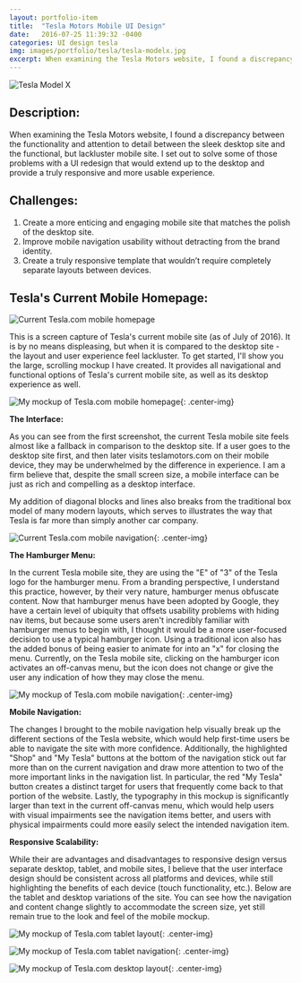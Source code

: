 ```yaml
---
layout: portfolio-item
title:  "Tesla Motors Mobile UI Design"
date:   2016-07-25 11:39:32 -0400
categories: UI design tesla
img: images/portfolio/tesla/tesla-modelx.jpg
excerpt: When examining the Tesla Motors website, I found a discrepancy between the functionality and attention to detail between the sleek desktop site and the functional, but lackluster mobile site.  I set out to solve some of those problems with a UI redesign that would extend up to the desktop and provide a truly responsive and more usable experience.
---
```


![Tesla Model X]( {{site.baseurl}}/images/portfolio/tesla/tesla-modelx.jpg )

## Description:

When examining the Tesla Motors website, I found a discrepancy between the functionality and attention to detail between the sleek desktop site and the functional, but lackluster mobile site.  I set out to solve some of those problems with a UI redesign that would extend up to the desktop and provide a truly responsive and more usable experience.

## Challenges:

1. Create a more enticing and engaging mobile site that matches the polish of the desktop site.
2. Improve mobile navigation usability without detracting from the brand identity.
3. Create a truly responsive template that wouldn’t require completely separate layouts between devices.

## Tesla's Current Mobile Homepage:

![Current Tesla.com mobile homepage]( {{site.baseurl}}/images/portfolio/tesla/tesla-home-current.png)

This is a screen capture of Tesla's current mobile site (as of July of 2016).  It is by no means displeasing, but when it is compared to the desktop site - the layout and user experience feel lackluster.  To get started, I'll show you the large, scrolling mockup I have created.  It provides all navigational and functional options of Tesla's current mobile site, as well as its desktop experience as well.

![My mockup of Tesla.com mobile homepage]( {{site.baseurl}}/images/portfolio/tesla/tesla-home-iphone.png ){: .center-img}  

**The Interface:**

As you can see from the first screenshot, the current Tesla mobile site feels almost like a fallback in comparison to the desktop site.  If a user goes to the desktop site first, and then later visits teslamotors.com on their mobile device, they may be underwhelmed by the difference in experience.  I am a firm believe that, despite the small screen size, a mobile interface can be just as rich and compelling as a desktop interface.

My addition of diagonal blocks and lines also breaks from the traditional box model of many modern layouts, which serves to illustrates the way that Tesla is far more than simply another car company.

![Current Tesla.com mobile navigation]( {{site.baseurl}}/images/portfolio/tesla/tesla-nav-current.png ){: .center-img}

**The Hamburger Menu:**

In the current Tesla mobile site, they are using the "E" of "3" of the Tesla logo for the hamburger menu.  From a branding perspective, I understand this practice, however, by their very nature, hamburger menus obfuscate content.  Now that hamburger menus have been adopted by Google, they have a certain level of ubiquity that offsets usability problems with hiding nav items, but because some users aren't incredibly familiar with hamburger menus to begin with, I thought it would be a more user-focused decision to use a typical hamburger icon.  Using a traditional icon also has the added bonus of being easier to animate for into an "x" for closing the menu.  Currently, on the Tesla mobile site, clicking on the hamburger icon activates an off-canvas menu, but the icon does not change or give the user any indication of how they may close the menu.  

![My mockup of Tesla.com mobile navigation]( {{site.baseurl}}/images/portfolio/tesla/tesla-nav-iphone.png ){: .center-img}

**Mobile Navigation:**

The changes I brought to the mobile navigation help visually break up the different sections of the Tesla website, which would help first-time users be able to navigate the site with more confidence.  Additionally, the highlighted "Shop" and "My Tesla" buttons at the bottom of the navigation stick out far more than on the current navigation and draw more attention to two of the more important links in the navigation list.  In particular, the red "My Tesla" button creates a distinct target for users that frequently come back to that portion of the website.  Lastly, the typography in this mockup is significantly larger than text in the current off-canvas menu, which would help users with visual impairments see the navigation items better, and users with physical impairments could more easily select the intended navigation item.

**Responsive Scalability:**

While their are advantages and disadvantages to responsive design versus separate desktop, tablet, and mobile sites, I believe that the user interface design should be consistent across all platforms and devices, while still highlighting the benefits of each device (touch functionality, etc.).  Below are the tablet and desktop variations of the site.  You can see how the navigation and content change slightly to accommodate the screen size, yet still remain true to the look and feel of the mobile mockup.

![My mockup of Tesla.com tablet layout]( {{site.baseurl}}/images/portfolio/tesla/tesla-home-ipad.png ){: .center-img}

![My mockup of Tesla.com tablet navigation]( {{site.baseurl}}/images/portfolio/tesla/tesla-nav-ipad.png ){: .center-img}

![My mockup of Tesla.com desktop layout]( {{site.baseurl}}/images/portfolio/tesla/tesla-home-desktop.png ){: .center-img}

